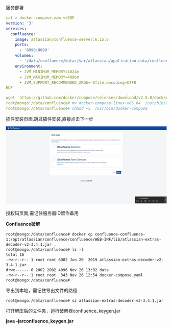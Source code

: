 

服务部署





```yaml
cat > docker-compose.yam <<EOF
version: '3'
services:
  confluence:
    image: atlassian/confluence-server:6.15.6
    ports:
      - '8090:8090'
    volumes:
      - '/data/confluence/data:/var/atlassian/application-data/confluence'
    environment:
      - JVM_MINIMUM_MEMORY=1024m
      - JVM_MAXIMUM_MEMORY=4096m
      - JVM_SUPPORT_RECOMMENDED_ARGS=-Dfile.encoding=UTF8
EOF
```



```yaml
wget  https://github.com/docker/compose/releases/download/v2.5.0/docker-compose-linux-x86_64
root@mongo:/data/confluence# mv docker-compose-linux-x86_64  /usr/bin/docker-compose
root@mongo:/data/confluence# chmod +x  /usr/bin/docker-compose
```





插件安装页面,跳过插件安装,直接点击下一步

![image-20231126125733322](images/image-20231126125733322.png)



授权码页面,需记住服务器ID留作备用



**Confluence破解**



```shell
root@mongo:/data/confluence# docker cp confluence-confluence-1:/opt/atlassian/confluence/confluence/WEB-INF/lib/atlassian-extras-decoder-v2-3.4.1.jar .
root@mongo:/data/confluence# ls -l 
total 16
-rw-r--r-- 1 root root 6982 Jun 20  2019 atlassian-extras-decoder-v2-3.4.1.jar
drwx------ 6 2002 2002 4096 Nov 26 13:02 data
-rw-r--r-- 1 root root  343 Nov 26 12:54 docker-compose.yaml
root@mongo:/data/confluence# 

```

导出到本地，需记住导出文件的路径



```shell
root@mongo:/data/confluence# sz atlassian-extras-decoder-v2-3.4.1.jar
```



 打开解压后的文件夹，运行破解器confluence_keygen.jar

  **java -jarconfluence_keygen.jar**

